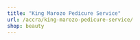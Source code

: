 ```yaml
---
title: "King Marozo Pedicure Service"
url: /accra/king-marozo-pedicure-service/
shop: beauty
---
```

